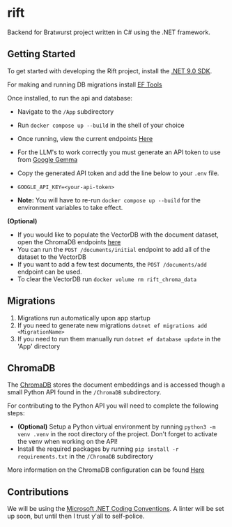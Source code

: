 # rift
Backend for Bratwurst project written in C# using the .NET framework.

## Getting Started

To get started with developing the Rift project, install the [.NET 9.0 SDK](https://dotnet.microsoft.com/en-us/download).

For making and running DB migrations install [EF Tools](https://learn.microsoft.com/en-us/ef/core/cli/dotnet#installing-the-tools)

Once installed, to run the api and database:

* Navigate to the `/App` subdirectory
* Run `docker compose up --build` in the shell of your choice
* Once running, view the current endpoints [Here](http://localhost:5000/swagger/index.html)

* For the LLM's to work correctly you must generate an API token to use from [Google Gemma](https://aistudio.google.com/apikey)
* Copy the generated API token and add the line below to your `.env` file.
* `GOOGLE_API_KEY=<your-api-token>`
* **Note:** You will have to re-run `docker compose up --build` for the environment variables to take effect.

**(Optional)**
* If you would like to populate the VectorDB with the document dataset, open the ChromaDB endpoints [here](http://localhost:8000/docs#/default/add_initial_documents_documents_initial_post)
* You can run the `POST /documents/initial` endpoint to add all of the dataset to the VectorDB
* If you want to add a few test documents, the `POST /documents/add` endpoint can be used.
* To clear the VectorDB run `docker volume rm rift_chroma_data`


## Migrations

1. Migrations run automatically upon app startup
2. If you need to generate new migrations `dotnet ef migrations add <MigrationName>`
3. If you need to run them manually run `dotnet ef database update` in the 'App' directory

## ChromaDB

The [ChromaDB](https://docs.trychroma.com/docs/overview/introduction) stores the document embeddings and is accessed though a small Python API found in the `/ChromaDB` subdirectory.

For contributing to the Python API you will need to complete the following steps:

* **(Optional)** Setup a Python virtual environment by running `python3 -m venv .venv` in the root directory of the project. Don't forget to activate the venv when working on the API!
* Install the required packages by running `pip install -r requirements.txt` in the `/ChromaDB` subdirectory

More information on the ChromaDB configuration can be found [Here](ChromaDB/config/chroma_config.md)



## Contributions

We will be using the [Microsoft .NET Coding Conventions](https://learn.microsoft.com/en-us/dotnet/csharp/fundamentals/). A linter will be set up soon, but until then I trust y'all to self-police.
